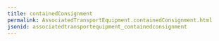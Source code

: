 ```yaml
---
title: containedConsignment
permalink: AssociatedTransportEquipment.containedConsignment.html
jsonid: associatedtransportequipment_containedconsignment
---
```


